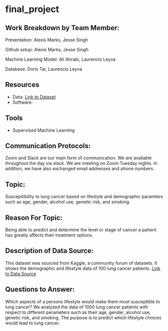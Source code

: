 # final_project

## Work Breakdown by Team Member:
Presentation: Alexis Marks, Jesse Singh

Github setup: Alexis Marks, Jesse Singh

Machine Learning Model: Ali Ahrabi, Laurencio Leyva

Database: Doris Tai, Laurencio Leyva

## Resources
 - Data: [Link to Dataset](https://www.kaggle.com/rishidamarla/cancer-patients-data)
 - Software: 

## Tools
  - Supervised Machine Learning
## Communication Protocols:
Zoom and Slack are our main form of communication. We are available throughout the day via slack. We are meeting on Zoom Tuesday nights. In addition, we have also exchanged email addresses and phone numbers.  

## Topic:
Suscepitibility to lung cancer based on lifestyle and demographic paramters such as age, gender, alcohol use, genetic risk, and smoking. 

## Reason For Topic:
Being able to predict and determine the level or stage of cancer a patient has greatly affects their treatment options. 
## Description of Data Source:
This dataset was sourced from Kaggle, a community forum of datasets. It shows the demographic and lifestyle data of 100 lung cancer patients.
[Link to Data Source](https://www.kaggle.com/rishidamarla/cancer-patients-data)

## Questions to Answer:
Which aspects of a persons lifestyle would make them most susceptible to lung cancer? We analyzed the data of 1000 lung cancer patients with respect to different parameters such as their age, gender, alcohol use, genetic risk, and smoking. The purpose is to predict which lifestyle choices would lead to lung cancer.
